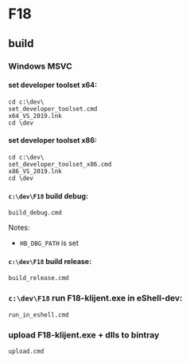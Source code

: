 # F18

## build

### Windows MSVC

#### set developer toolset x64:

    cd c:\dev\
    set_developer_toolset.cmd
    x64_VS_2019.lnk
    cd \dev

#### set developer toolset x86:

    cd c:\dev\
    set_developer_toolset_x86.cmd
    x86_VS_2019.lnk
    cd \dev

#### `c:\dev\F18` build debug:

    build_debug.cmd

Notes:
- `HB_DBG_PATH` is set

#### `c:\dev\F18` build release:

    build_release.cmd

### `c:\dev\F18` run F18-klijent.exe in eShell-dev:

    run_in_eshell.cmd

### upload F18-klijent.exe + dlls to bintray

    upload.cmd


 